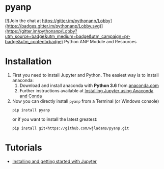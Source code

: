 # pyanp

[![Join the chat at https://gitter.im/pythonanp/Lobby](https://badges.gitter.im/pythonanp/Lobby.svg)](https://gitter.im/pythonanp/Lobby?utm_source=badge&utm_medium=badge&utm_campaign=pr-badge&utm_content=badge)
Python ANP Module and Resources

# Installation

1. First you need to install Jupyter and Python.  The easiest way is to install anaconda:
    1. Download and install anaconda with **Python 3.6** from [anaconda.com](https://www.anaconda.com/download)
    3. Further instructions available at [Installing Jupyter using Anaconda and Conda](http://jupyter.readthedocs.io/en/latest/install.html#id3)
2. Now you can directly install `pyanp` from a Terminal (or Windows console)
    ```
    pip install pyanp
    ```
    or if you want to install the latest greatest:
    ```
    pip install git+https://github.com/wjladams/pyanp.git
    ```
 
# Tutorials

* [Installing and getting started with Jupyter](tutorials/install.md)
